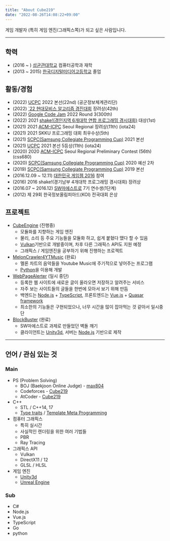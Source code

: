 ```yaml
---
title: "About Cube219"
date: "2022-08-26T14:08:22+09:00"
---
```


게임 개발자 (특히 게임 엔진/그래픽스쪽)가 되고 싶은 사람입니다.

-----

## 학력

* (2016 ~ ) [성균관대학교](https://skku.edu/) 컴퓨터공학과 재학
* (2013 ~ 2015) [한국디지털미디어고등학교](https://www.dimigo.hs.kr/) 졸업

## 활동/경험

* (2022) [UCPC](https://ucpc.me/) 2022 본선(22nd) (공군정보체계관리단)
* (2022) [`22 현대모비스 알고리즘 경진대회](https://hyundaimobis.goorm.io/) 장려상(42th)
* (2022) [Google Code Jam](https://codingcompetitions.withgoogle.com/codejam) 2022 Round 3(300th)
* (2022) 2021 [shake!(경인지역 6개대학 연합 프로그래밍 경시대회)](http://shake.codes/) 대상(1st)
* (2021) 2021 [ACM-ICPC](http://icpckorea.org/) Seoul Regional 장려상(11th) (iota24)
* (2021) 2021 SKKU 프로그래밍 대회 최우수상(5th)
* (2021) [SCPC(Samsung Collegiate Programming Cup)](https://research.samsung.com/scpc) 2021 본선
* (2021) [UCPC](https://ucpc.me/) 2021 본선 5등상(11th) (iota24)
* (2020) 2020 [ACM-ICPC](http://icpckorea.org/) Seoul Regional Preliminary Contest (56th) (css680)
* (2020) [SCPC(Samsung Collegiate Programming Cup)](https://research.samsung.com/scpc) 2020 예선 2차
* (2019) [SCPC(Samsung Collegiate Programming Cup)](https://research.samsung.com/scpc) 2019 본선
* (2016.12.09 ~ 12.11) [대한민국 게임젬 2016](https://www.facebook.com/kgamejam) 참여
* (2016) 2016 shake!(경기남부 4개대학 프로그래밍 경시대회) 장려상
* (2016.07 ~ 2016.12) [SW마에스트로](https://swm.recruiter.co.kr/) 7기 연수생(1단계)
* (2012) 제 29회 한국정보올림피아드(KOI) 전국대회 은상

## 프로젝트

* [CubeEngine](https://github.com/Cube219/CubeEngine) (진행중)
  * 모듈화를 지향하는 게임 엔진
  * 물리, 소리 등 주요 기능들을 모듈화 하고, 쉽게 붙혔다 땠다 할 수 있음
  * [Vulkan](https://www.khronos.org/vulkan/)기반으로 개발중이며, 차후 다른 그래픽스 API도 지원 예정
  * 그래픽스 / 게임엔진을 공부하기 위해 진행하는 프로젝트
* [MelonCrawler4YTMusic](https://github.com/Cube219/MelonCrawler4YTMusic) (완료)
  * 멜론 차트의 음악들을 Youtube Music에 주기적으로 넣어주는 프로그램
  * [Python](https://www.python.org/)을 이용해 개발
* [WebPageAlerter](https://github.com/Cube219/BlockBuster) (일시 중단)
  * 등록한 웹 사이트에 새로운 글이 올라오면 저장하고 알려주는 서비스
  * 자주 보는 사이트들의 글들을 한번에 모아서 보기 위해 만듬
  * 백엔드는 [Node.js](https://nodejs.org/) + [TypeScript](https://www.typescriptlang.org/), 프론트엔드는 [Vue.js](https://vuejs.org/) + [Quasar framework](https://quasar.dev/)
  * 최소한의 기능들은 구현되었으나, 너무 시간을 많이 잡아먹는 것 같아서 일시중단
* [BlockBuster](https://github.com/Cube219/BlockBuster) (완료)
  * SW마에스트로 과제로 만들었던 벽돌 깨기
  * 클라이언트는 [Unity3d](https://unity3d.com/unity), 서버는 [Node.js](https://nodejs.org/) 기반으로 제작

-----

## 언어 / 관심 있는 것

### Main

* PS (Problem Solving)
  * BOJ (Baekjoon Online Judge) - [max804](https://www.acmicpc.net/user/max804)
  * Codeforces - [Cube219](https://codeforces.com/profile/Cube219)
  * AtCoder - [Cube219](https://atcoder.jp/users/Cube219)
* C++
  * STL / C++14, 17
  * [Type traits](https://en.cppreference.com/w/cpp/header/type_traits) / [Template Meta Programming](https://en.wikipedia.org/wiki/Template_metaprogramming)
* 컴퓨터 그래픽스
  * 특히 실시간
  * 사실적인 렌더링을 위한 여러 기법들
  * PBR
  * Ray Tracing
* 그래픽스 API
  * Vulkan
  * DirectX11 / 12
  * GLSL / HLSL
* 게임 엔진
  * [Unity3d](https://unity3d.com/unity)
  * [Unreal Engine](https://www.unrealengine.com)

### Sub

* C#
* Node.js
* Vue.js
* TypeScript
* Go
* python

